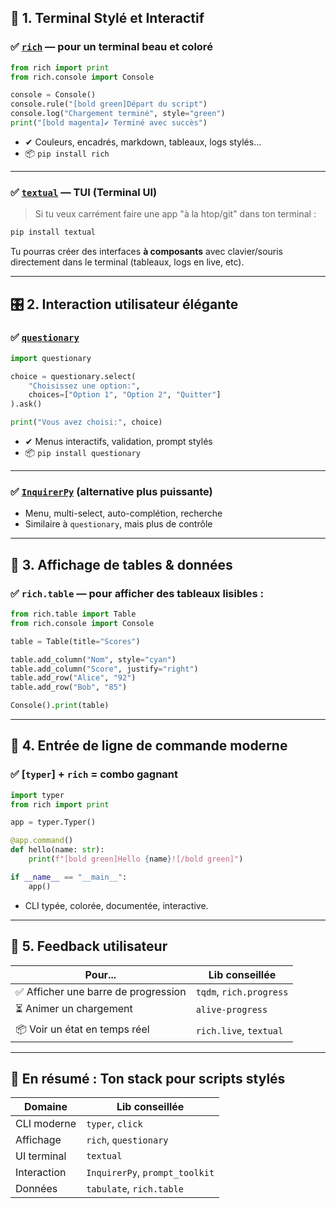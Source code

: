 
## 🚀 1. Terminal Stylé et Interactif

### ✅ [`rich`](https://github.com/Textualize/rich) — pour un terminal **beau et coloré**
```python
from rich import print
from rich.console import Console

console = Console()
console.rule("[bold green]Départ du script")
console.log("Chargement terminé", style="green")
print("[bold magenta]✔ Terminé avec succès")
```

- ✔ Couleurs, encadrés, markdown, tableaux, logs stylés…
- 📦 `pip install rich`

---

### ✅ [`textual`](https://github.com/Textualize/textual) — TUI (Terminal UI)

> Si tu veux carrément faire une app "à la htop/git" dans ton terminal :
```bash
pip install textual
```

Tu pourras créer des interfaces **à composants** avec clavier/souris directement dans le terminal (tableaux, logs en live, etc).

---

## 🎛️ 2. Interaction utilisateur élégante

### ✅ [`questionary`](https://github.com/tmbo/questionary)

```python
import questionary

choice = questionary.select(
    "Choisissez une option:",
    choices=["Option 1", "Option 2", "Quitter"]
).ask()

print("Vous avez choisi:", choice)
```

- ✔ Menus interactifs, validation, prompt stylés
- 📦 `pip install questionary`

---

### ✅ [`InquirerPy`](https://github.com/kazhala/InquirerPy) (alternative plus puissante)

- Menu, multi-select, auto-complétion, recherche
- Similaire à `questionary`, mais plus de contrôle

---

## 📄 3. Affichage de tables & données

### ✅ `rich.table` — pour afficher des tableaux lisibles :

```python
from rich.table import Table
from rich.console import Console

table = Table(title="Scores")

table.add_column("Nom", style="cyan")
table.add_column("Score", justify="right")
table.add_row("Alice", "92")
table.add_row("Bob", "85")

Console().print(table)
```

---

## 🧰 4. Entrée de ligne de commande moderne

### ✅ [`typer`] + `rich` = combo gagnant
```python
import typer
from rich import print

app = typer.Typer()

@app.command()
def hello(name: str):
    print(f"[bold green]Hello {name}![/bold green]")

if __name__ == "__main__":
    app()
```

- CLI typée, colorée, documentée, interactive.

---

## 🧪 5. Feedback utilisateur

| Pour...                  | Lib conseillée     |
|--------------------------|--------------------|
| ✅ Afficher une barre de progression | `tqdm`, `rich.progress` |
| ⏳ Animer un chargement             | `alive-progress`         |
| 📦 Voir un état en temps réel       | `rich.live`, `textual`   |

---

## 🧠 En résumé : Ton stack pour scripts stylés

| Domaine        | Lib conseillée             |
|----------------|----------------------------|
| CLI moderne    | `typer`, `click`           |
| Affichage      | `rich`, `questionary`      |
| UI terminal    | `textual`                  |
| Interaction    | `InquirerPy`, `prompt_toolkit` |
| Données        | `tabulate`, `rich.table`   |
